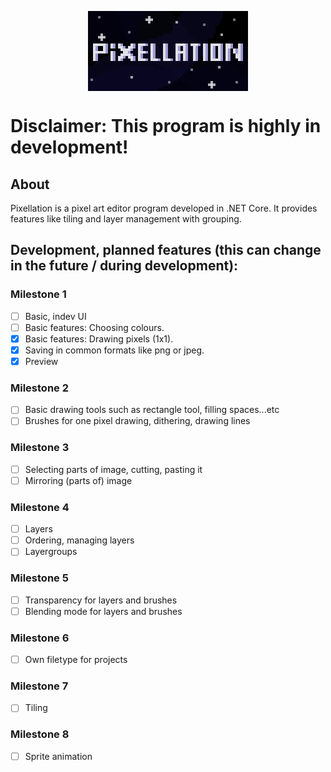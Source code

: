 <p align="center"><img align="center" src="logo-big.png" alt="pixellation logo"></p>

# Disclaimer: This program is highly in development!

## About

Pixellation is a pixel art editor program developed in .NET Core. It provides features like tiling and layer management with grouping.

## Development, planned features (this can change in the future / during development):

### Milestone 1
- [ ] Basic, indev UI
- [ ] Basic features: Choosing colours.
- [x] Basic features: Drawing pixels (1x1).
- [x] Saving in common formats like png or jpeg.
- [x] Preview

### Milestone 2
- [ ] Basic drawing tools such as rectangle tool, filling spaces...etc
- [ ] Brushes for one pixel drawing, dithering, drawing lines

### Milestone 3
- [ ] Selecting parts of image, cutting, pasting it
- [ ] Mirroring (parts of) image

### Milestone 4
- [ ] Layers
- [ ] Ordering, managing layers
- [ ] Layergroups

### Milestone 5
- [ ] Transparency for layers and brushes
- [ ] Blending mode for layers and brushes

### Milestone 6
- [ ] Own filetype for projects

### Milestone 7
- [ ] Tiling

### Milestone 8
- [ ] Sprite animation
